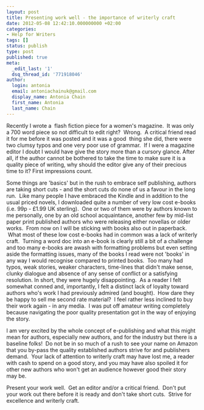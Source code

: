 ```yaml
---
layout: post
title: Presenting work well - the importance of writerly craft
date: 2012-05-08 12:42:10.000000000 +02:00
categories:
- Help for Writers
tags: []
status: publish
type: post
published: true
meta:
  _edit_last: '1'
  dsq_thread_id: '771918046'
author:
  login: antonia
  email: antoniachainuk@gmail.com
  display_name: Antonia Chain
  first_name: Antonia
  last_name: Chain
---
```

Recently I wrote a  flash fiction piece for a women's magazine.  It was only a 700 word piece so not difficult to edit right?  Wrong.  A critical friend read it for me before it was posted and it was a good  thing she did, there were two clumsy typos and one very poor use of grammar.  If I were a magazine editor I doubt I would have give the story more than a cursory glance. After all, if the author cannot be bothered to take the time to make sure it is a quality piece of writing, why should the editor give any of their precious time to it? First impressions count.

<!--more-->

Some things are 'basics' but in the rush to embrace self publishing, authors are taking short cuts - and the short cuts do none of us a favour in the long run.  Like many people I have embraced the Kindle and in addition to the usual priced novels, I downloaded quite a number of very low cost e-books (i.e. 99p - £1.99 UK sterling).  One or two of them were by authors known to me personally, one by an old school acquaintance, another few by mid-list paper print published authors who were releasing either novellas or older works.  From now on I will be sticking with books also out in paperback.  What most of these low cost e-books had in common was a lack of writerly craft.  Turning a word doc into an e-book is clearly still a bit of a challenge and too many e-books are awash with formatting problems but even setting aside the formatting issues, many of the books I read were not 'books' in any way I would recognise compared to printed books.  Too many had typos, weak stories, weaker characters, time-lines that didn't make sense, clunky dialogue and absence of any sense of conflict or a satisfying resolution. In short, they were hugely disappointing.  As a reader I felt somewhat conned and, importantly, I felt a distinct lack of loyalty toward authors who's work I had previously admired (and bought).  How dare they be happy to sell me second rate material?  I feel rather less inclined to buy their work again - in any media.  I was put off amateur writing completely because navigating the poor quality presentation got in the way of enjoying the story.

I am very excited by the whole concept of e-publishing and what this might mean for authors, especially new authors, and for the industry but there is a baseline folks!  Do not be in so much of a rush to see your name on Amazon that you by-pass the quality established authors strive for and publishers demand.  Your lack of attention to writerly craft may have lost me, a reader with cash to spend on a good story, and you may have also spoiled it for other new authors who won't get an audience however good their story may be.

Present your work well.  Get an editor and/or a critical friend.  Don't put your work out there before it is ready and don't take short cuts.  Strive for excellence and writerly craft.